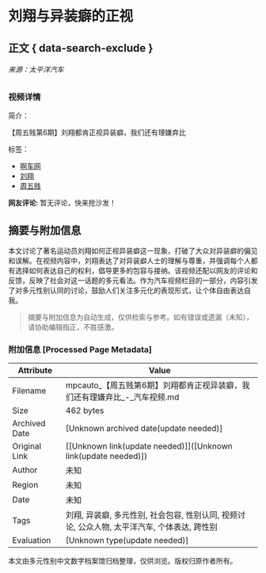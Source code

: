 # 刘翔与异装癖的正视

## 正文 { data-search-exclude }


###### 来源：太平洋汽车

### 视频详情

简介：

【周五贱第6期】刘翔都肯正视异装癖，我们还有理嫌弃比

标签：

- [啊车网](https://pcauto.pcvideo.com.cn/tag/啊车网/)
- [刘翔](https://pcauto.pcvideo.com.cn/tag/刘翔/)
- [周五贱](https://pcauto.pcvideo.com.cn/tag/周五贱/)

**网友评论**: 暂无评论，快来抢沙发！
<!-- tcd_original_link https://mpcauto.pcvideo.com.cn/v_49964.html -->


## 摘要与附加信息

<!-- tcd_abstract -->
本文讨论了著名运动员刘翔如何正视异装癖这一现象，打破了大众对异装癖的偏见和误解。在视频内容中，刘翔表达了对异装癖人士的理解与尊重，并强调每个人都有选择如何表达自己的权利，倡导更多的包容与接纳。该视频还配以网友的评论和反馈，反映了社会对这一话题的多元看法。作为汽车视频栏目的一部分，内容引发了对多元性别认同的讨论，鼓励人们关注多元化的表现形式，让个体自由表达自我。
<!-- tcd_abstract_end -->

> 摘要与附加信息为自动生成，仅供检索与参考。如有错误或遗漏（未知），请协助编辑指正，不胜感激。

### 附加信息 [Processed Page Metadata]

| Attribute       | Value                                  |
|-----------------|----------------------------------------|
| Filename        | mpcauto_【周五贱第6期】刘翔都肯正视异装癖，我们还有理嫌弃比_-_汽车视频.md                             |
| Size            | 462 bytes                           |
| Archived Date   | [Unknown archived date(update needed)]                             |
| Original Link   | [[Unknown link(update needed)]]([Unknown link(update needed)])                       |
| Author          | 未知                               |
| Region          | 未知                               |
| Date            | 未知                                 |
| Tags            | 刘翔, 异装癖, 多元性别, 社会包容, 性别认同, 视频讨论, 公众人物, 太平洋汽车, 个体表达, 跨性别                                 |
| Evaluation            | [Unknown type(update needed)]                                 |
<!-- tcd_table_end -->

本文由多元性别中文数字档案馆归档整理，仅供浏览。版权归原作者所有。
